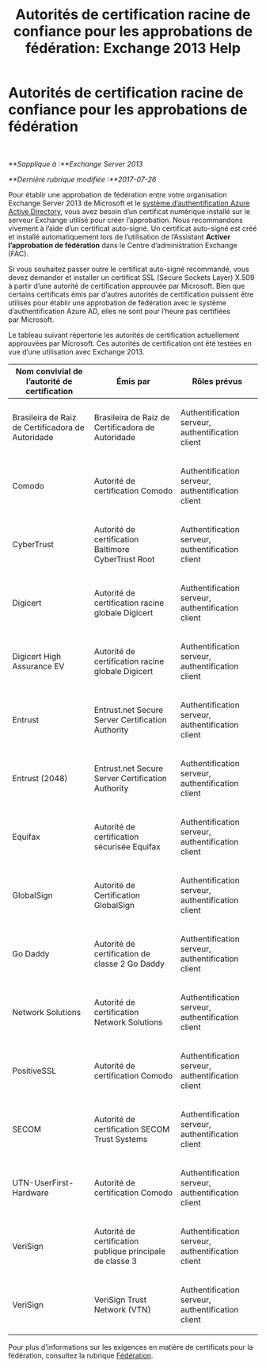 ﻿---
title: 'Autorités de certification racine de confiance pour les approbations de fédération: Exchange 2013 Help'
TOCTitle: Autorités de certification racine de confiance pour les approbations de fédération
ms:assetid: d4224bf5-69b3-484c-8a70-4f230d3dbdd9
ms:mtpsurl: https://technet.microsoft.com/fr-fr/library/Ee332350(v=EXCHG.150)
ms:contentKeyID: 50479305
ms.date: 05/23/2018
mtps_version: v=EXCHG.150
ms.translationtype: MT
---

# Autorités de certification racine de confiance pour les approbations de fédération

 

_**Sapplique à :**Exchange Server 2013_

_**Dernière rubrique modifiée :**2017-07-26_

Pour établir une approbation de fédération entre votre organisation Exchange Server 2013 de Microsoft et le [système d’authentification Azure Active Directory](https://go.microsoft.com/fwlink/p/?linkid=135986), vous avez besoin d’un certificat numérique installé sur le serveur Exchange utilisé pour créer l’approbation. Nous recommandons vivement à l’aide d’un certificat auto-signé. Un certificat auto-signé est créé et installé automatiquement lors de l’utilisation de l’Assistant **Activer l’approbation de fédération** dans le Centre d’administration Exchange (FAC).

Si vous souhaitez passer outre le certificat auto-signé recommandé, vous devez demander et installer un certificat SSL (Secure Sockets Layer) X.509 à partir d’une autorité de certification approuvée par Microsoft. Bien que certains certificats émis par d’autres autorités de certification puissent être utilisés pour établir une approbation de fédération avec le système d’authentification Azure AD, elles ne sont pour l’heure pas certifiées par Microsoft.

Le tableau suivant répertorie les autorités de certification actuellement approuvées par Microsoft. Ces autorités de certification ont été testées en vue d’une utilisation avec Exchange 2013.


<table>
<colgroup>
<col style="width: 33%" />
<col style="width: 33%" />
<col style="width: 33%" />
</colgroup>
<thead>
<tr class="header">
<th>Nom convivial de l’autorité de certification</th>
<th>Émis par</th>
<th>Rôles prévus</th>
</tr>
</thead>
<tbody>
<tr class="odd">
<td><p>Brasileira de Raiz de Certificadora de Autoridade</p></td>
<td><p>Brasileira de Raiz de Certificadora de Autoridade</p></td>
<td><p>Authentification serveur, authentification client</p></td>
</tr>
<tr class="even">
<td><p>Comodo</p></td>
<td><p>Autorité de certification Comodo</p></td>
<td><p>Authentification serveur, authentification client</p></td>
</tr>
<tr class="odd">
<td><p>CyberTrust</p></td>
<td><p>Autorité de certification Baltimore CyberTrust Root</p></td>
<td><p>Authentification serveur, authentification client</p></td>
</tr>
<tr class="even">
<td><p>Digicert</p></td>
<td><p>Autorité de certification racine globale Digicert</p></td>
<td><p>Authentification serveur, authentification client</p></td>
</tr>
<tr class="odd">
<td><p>Digicert High Assurance EV</p></td>
<td><p>Autorité de certification racine globale Digicert</p></td>
<td><p>Authentification serveur, authentification client</p></td>
</tr>
<tr class="even">
<td><p>Entrust</p></td>
<td><p>Entrust.net Secure Server Certification Authority</p></td>
<td><p>Authentification serveur, authentification client</p></td>
</tr>
<tr class="odd">
<td><p>Entrust (2048)</p></td>
<td><p>Entrust.net Secure Server Certification Authority</p></td>
<td><p>Authentification serveur, authentification client</p></td>
</tr>
<tr class="even">
<td><p>Equifax</p></td>
<td><p>Autorité de certification sécurisée Equifax</p></td>
<td><p>Authentification serveur, authentification client</p></td>
</tr>
<tr class="odd">
<td><p>GlobalSign</p></td>
<td><p>Autorité de Certification GlobalSign</p></td>
<td><p>Authentification serveur, authentification client</p></td>
</tr>
<tr class="even">
<td><p>Go Daddy</p></td>
<td><p>Autorité de certification de classe 2 Go Daddy</p></td>
<td><p>Authentification serveur, authentification client</p></td>
</tr>
<tr class="odd">
<td><p>Network Solutions</p></td>
<td><p>Autorité de certification Network Solutions</p></td>
<td><p>Authentification serveur, authentification client</p></td>
</tr>
<tr class="even">
<td><p>PositiveSSL</p></td>
<td><p>Autorité de certification Comodo</p></td>
<td><p>Authentification serveur, authentification client</p></td>
</tr>
<tr class="odd">
<td><p>SECOM</p></td>
<td><p>Autorité de certification SECOM Trust Systems</p></td>
<td><p>Authentification serveur, authentification client</p></td>
</tr>
<tr class="even">
<td><p>UTN-UserFirst-Hardware</p></td>
<td><p>Autorité de certification Comodo</p></td>
<td><p>Authentification serveur, authentification client</p></td>
</tr>
<tr class="odd">
<td><p>VeriSign</p></td>
<td><p>Autorité de certification publique principale de classe 3</p></td>
<td><p>Authentification serveur, authentification client</p></td>
</tr>
<tr class="even">
<td><p>VeriSign</p></td>
<td><p>VeriSign Trust Network (VTN)</p></td>
<td><p>Authentification serveur, authentification client</p></td>
</tr>
</tbody>
</table>


Pour plus d’informations sur les exigences en matière de certificats pour la fédération, consultez la rubrique [Fédération](federation-exchange-2013-help.md).

